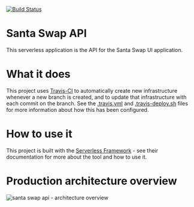 [![Build Status][travis-badge]][travis-badge-url]
# Santa Swap API
This serverless application is the API for the Santa Swap UI application.

# What it does
This project uses [Travis-CI](https://travis-ci.org/santaswap/ui) to automatically create new infrastructure whenever a new branch is created, and to update that infrastructure with each commit on the branch.  See the [.travis.yml](https://github.com/manwaring/odin/blob/master/.travis.yml) and [.travis-deploy.sh](https://github.com/manwaring/odin/blob/master/.travis-deploy.sh) files for more information about how this has been configured.

# How to use it
This project is built with the [Serverless Framework](https://serverless.com/) - see their documentation for more about the tool and how to use it.

# Production architecture overview
![santa swap api - architecture overview](https://cloud.githubusercontent.com/assets/2955468/24731461/3b03a3b0-1a38-11e7-9025-3c54416d6601.png)

[travis-badge]: https://travis-ci.org/santaswap/api.svg?branch=master		
[travis-badge-url]: https://travis-ci.org/santaswap/api	
